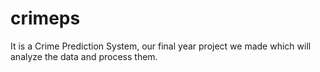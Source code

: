 # crimeps
It is a Crime Prediction System, our final year project we made which will analyze the data and process them.
